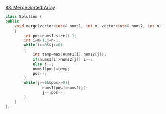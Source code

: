 [88. Merge Sorted Array](https://leetcode-cn.com/problems/merge-sorted-array/)
```cpp
class Solution {
public:
    void merge(vector<int>& nums1, int m, vector<int>& nums2, int n) 
    {
        int pos=nums1.size()-1;
        int i=m-1,j=n-1;
        while(i>=0&&j>=0)
        {
            int temp=max(nums1[i],nums2[j]);
            if(nums1[i]>nums2[j]) i--;
            else j--;
            nums1[pos]=temp;
            pos--;
        }
        while(j>=0&&pos>=0){
                nums1[pos]=nums2[j];
                j--;pos--;
        }
    }
};
```
